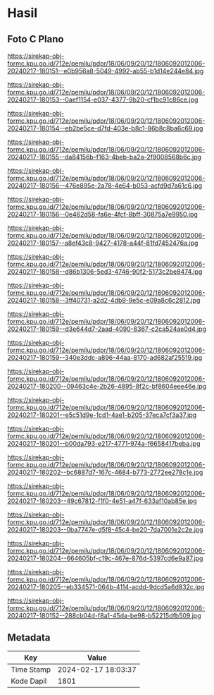 # Hasil

## Foto C Plano

https://sirekap-obj-formc.kpu.go.id/712e/pemilu/pdpr/18/06/09/20/12/1806092012006-20240217-180151--e0b956a8-5049-4992-ab55-b1d14e244e84.jpg

https://sirekap-obj-formc.kpu.go.id/712e/pemilu/pdpr/18/06/09/20/12/1806092012006-20240217-180153--0aef1154-e037-4377-9b20-cf1bc91c86ce.jpg

https://sirekap-obj-formc.kpu.go.id/712e/pemilu/pdpr/18/06/09/20/12/1806092012006-20240217-180154--eb2be5ce-d7fd-403e-b8c1-86b8c8ba6c69.jpg

https://sirekap-obj-formc.kpu.go.id/712e/pemilu/pdpr/18/06/09/20/12/1806092012006-20240217-180155--da84156b-f163-4beb-ba2a-2f9008568b6c.jpg

https://sirekap-obj-formc.kpu.go.id/712e/pemilu/pdpr/18/06/09/20/12/1806092012006-20240217-180156--476e895e-2a78-4e64-b053-acfd9d7a61c6.jpg

https://sirekap-obj-formc.kpu.go.id/712e/pemilu/pdpr/18/06/09/20/12/1806092012006-20240217-180156--0e462d58-fa6e-4fcf-8bff-30875a7e9950.jpg

https://sirekap-obj-formc.kpu.go.id/712e/pemilu/pdpr/18/06/09/20/12/1806092012006-20240217-180157--a8ef43c8-9427-4178-a44f-81fd7452476a.jpg

https://sirekap-obj-formc.kpu.go.id/712e/pemilu/pdpr/18/06/09/20/12/1806092012006-20240217-180158--d86b1306-5ed3-4746-90f2-5173c2be8474.jpg

https://sirekap-obj-formc.kpu.go.id/712e/pemilu/pdpr/18/06/09/20/12/1806092012006-20240217-180158--3ff40731-a2d2-4db9-9e5c-e09a8c6c2812.jpg

https://sirekap-obj-formc.kpu.go.id/712e/pemilu/pdpr/18/06/09/20/12/1806092012006-20240217-180159--d3e644d7-2aad-4090-8367-c2ca524ae0d4.jpg

https://sirekap-obj-formc.kpu.go.id/712e/pemilu/pdpr/18/06/09/20/12/1806092012006-20240217-180159--340e3ddc-a896-44aa-8170-ad682af25519.jpg

https://sirekap-obj-formc.kpu.go.id/712e/pemilu/pdpr/18/06/09/20/12/1806092012006-20240217-180200--09463c4e-2b26-4895-8f2c-bf8604eee46e.jpg

https://sirekap-obj-formc.kpu.go.id/712e/pemilu/pdpr/18/06/09/20/12/1806092012006-20240217-180201--e5c51d9e-1cd1-4ae1-b205-37eca7cf3a37.jpg

https://sirekap-obj-formc.kpu.go.id/712e/pemilu/pdpr/18/06/09/20/12/1806092012006-20240217-180201--b00da793-e217-4771-974a-f6658417beba.jpg

https://sirekap-obj-formc.kpu.go.id/712e/pemilu/pdpr/18/06/09/20/12/1806092012006-20240217-180202--bc6887d7-167c-4684-b773-2772ee278c1e.jpg

https://sirekap-obj-formc.kpu.go.id/712e/pemilu/pdpr/18/06/09/20/12/1806092012006-20240217-180203--49c67812-f1f0-4e51-a47f-633af10ab85e.jpg

https://sirekap-obj-formc.kpu.go.id/712e/pemilu/pdpr/18/06/09/20/12/1806092012006-20240217-180203--0ba7747e-d5f8-45c4-be20-7da7001e2c2e.jpg

https://sirekap-obj-formc.kpu.go.id/712e/pemilu/pdpr/18/06/09/20/12/1806092012006-20240217-180204--664605bf-c19c-467e-876d-5397cd6e9a87.jpg

https://sirekap-obj-formc.kpu.go.id/712e/pemilu/pdpr/18/06/09/20/12/1806092012006-20240217-180205--eb334571-064b-4114-acdd-9dcd5a6d832c.jpg

https://sirekap-obj-formc.kpu.go.id/712e/pemilu/pdpr/18/06/09/20/12/1806092012006-20240217-180152--288cb04d-f8a1-45da-be98-b52215dfb509.jpg


## Metadata

| Key        | Value               |
| ---------- | ------------------- |
| Time Stamp | 2024-02-17 18:03:37 |
| Kode Dapil | 1801                |



